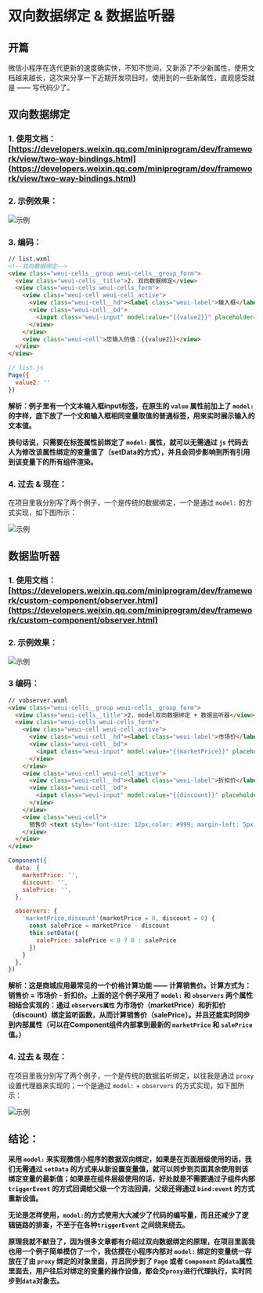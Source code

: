 # 双向数据绑定 & 数据监听器

## 开篇

微信小程序在迭代更新的速度确实快，不知不觉间，又新添了不少新属性，使用文档越来越长，这次来分享一下近期开发项目时，使用到的一些新属性，直观感受就是 —— 写代码少了。

## 双向数据绑定

### 1. 使用文档： [https://developers.weixin.qq.com/miniprogram/dev/framework/view/two-way-bindings.html](https://developers.weixin.qq.com/miniprogram/dev/framework/view/two-way-bindings.html)

### 2. 示例效果：

![示例](../asserts/11.gif)

### 3. 编码：

```html
// list.wxml
<!--双向数据绑定-->
<view class="weui-cells__group weui-cells__group_form">
  <view class="weui-cells__title">2. 双向数据绑定</view>
  <view class="weui-cells weui-cells_form">
    <view class="weui-cell weui-cell_active">
      <view class="weui-cell__hd"><label class="weui-label">输入框</label></view>
      <view class="weui-cell__bd">
        <input class="weui-input" model:value="{{value2}}" placeholder="请输入" placeholder-class="weui-input__placeholder" />
      </view>
    </view>
    <view class="weui-cell">您输入的值：{{value2}}</view>
  </view>
</view>
```

```js
// list.js
Page({
  value2: ''
})
```

**解析：例子里有一个文本输入框input标签，在原生的 `value` 属性前加上了 `model:` 的字样，底下放了一个文和输入框相同变量取值的普通标签，用来实时展示输入的文本值。**

**换句话说，只需要在标签属性前绑定了 `model:` 属性，就可以无需通过 `js` 代码去人为修改该属性绑定的变量值了（setData的方式），并且会同步影响到所有引用到该变量下的所有组件渲染。**

### 4. 过去 & 现在：

在项目里我分别写了两个例子，一个是传统的数据绑定，一个是通过 `model:` 的方式实现，如下图所示：

![示例](../asserts/12.png)

## 数据监听器

### 1. 使用文档：[https://developers.weixin.qq.com/miniprogram/dev/framework/custom-component/observer.html](https://developers.weixin.qq.com/miniprogram/dev/framework/custom-component/observer.html)

### 2. 示例效果：

![示例](../asserts/13.gif)

### 3 编码：

```html
// vobserver.wxml
<view class="weui-cells__group weui-cells__group_form">
  <view class="weui-cells__title">2. model双向数据绑定 + 数据监听器</view>
  <view class="weui-cells weui-cells_form">
    <view class="weui-cell weui-cell_active">
      <view class="weui-cell__hd"><label class="weui-label">市场价</label></view>
      <view class="weui-cell__bd">
        <input class="weui-input" model:value="{{marketPrice}}" placeholder="请输入市场价" placeholder-class="weui-input__placeholder" />
      </view>
    </view>
    <view class="weui-cell weui-cell_active">
      <view class="weui-cell__hd"><label class="weui-label">折扣价</label></view>
      <view class="weui-cell__bd">
        <input class="weui-input" model:value="{{discount}}" placeholder="请输入折扣价" placeholder-class="weui-input__placeholder" />
      </view>
    </view>
    <view class="weui-cell">
      销售价 <text style="font-size: 12px;color: #999; margin-left: 5px;">(销售价=市场价-折扣价)</text>：{{salePrice}}
    </view>
  </view>
</view>
```

```js
Component({
  data: {
    marketPrice: '',
    discount: '',
    salePrice: '',
  },

  observers: {
    'marketPrice,discount'(marketPrice = 0, discount = 0) {
      const salePrice = marketPrice - discount
      this.setData({
        salePrice: salePrice < 0 ? 0 : salePrice
      })
    }
  },
})
```

**解析：这是商城应用最常见的一个价格计算功能 —— 计算销售价。计算方式为：销售价 = 市场价 - 折扣价。上面的这个例子采用了 `model:` 和 `observers` 两个属性相结合实现的：通过 `observers属性` 为市场价（marketPrice）和折扣价（discount）绑定监听函数，从而计算销售价（salePrice）。并且还能实时同步到内部属性（可以在Component组件内部拿到最新的 `marketPrice` 和 `salePrice`值。）**

### 4. 过去 & 现在：

在项目里我分别写了两个例子，一个是传统的数据监听绑定，以往我是通过 `proxy` 设置代理器来实现的；一个是通过 `model:` + `observers` 的方式实现，如下图所示：

![示例](../asserts/14.png)

## 结论：

**采用 `model:` 来实现微信小程序的数据双向绑定，如果是在页面层级使用的话，我们无需通过 `setData` 的方式来从新设置变量值，就可以同步到页面其余使用到该绑定变量的最新值；如果是在组件层级使用的话，好处就是不需要通过子组件内部 `triggerEvent` 的方式回调给父级一个方法回调，父级还得通过 `bind:event` 的方式重新设值。**

**无论是怎样使用，`model:`的方式使用大大减少了代码的编写量，而且还减少了逻辑链路的排查，不至于在各种`triggerEvent` 之间绕来绕去。**

**原理我就不献丑了，因为很多文章都有介绍过双向数据绑定的原理，在项目里面我也用一个例子简单模仿了一个，我估摸在小程序内部对 `model:` 绑定的变量统一存放在了由 `proxy` 绑定的对象里面，并且同步到了 `Page` 或者 `Component` 的`data`属性里面去，用户往后对绑定的变量的操作设值，都会交`proxy`进行代理执行，实时同步到`data`对象去。**